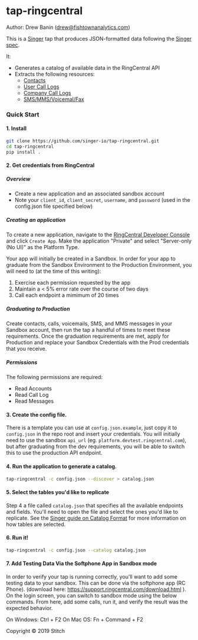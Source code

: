 # tap-ringcentral

Author: Drew Banin (drew@fishtownanalytics.com)

This is a [Singer](http://singer.io) tap that produces JSON-formatted data following the [Singer spec](https://github.com/singer-io/getting-started/blob/master/SPEC.md).

It:

- Generates a catalog of available data in the RingCentral API
- Extracts the following resources:
    - [Contacts](https://developers.ringcentral.com/api-reference#Company-Contacts-listDirectoryEntries)
    - [User Call Logs](https://developers.ringcentral.com/api-reference#Call-Log-loadUserCallLog)
    - [Company Call Logs](https://developers.ringcentral.com/api-reference#Call-Log-loadCompanyCallLog)
    - [SMS/MMS/Voicemal/Fax](https://developers.ringcentral.com/api-reference#SMS-and-MMS-listMessages)

### Quick Start

#### 1. Install

```bash
git clone https://github.com/singer-io/tap-ringcentral.git
cd tap-ringcentral
pip install .
```

#### 2. Get credentials from RingCentral

##### Overview
- Create a new application and an associated sandbox account
- Note your `client_id`, `client_secret`, `username`, and `password` (used in the config.json file specified below)

##### Creating an application
To create a new application, navigate to the [RingCentral Developer Console](https://developers.ringcentral.com/my-account.html#/applications) and click `Create App`. Make the application "Private" and select "Server-only (No UI)" as the Platform Type.

Your app will initially be created in a Sandbox. In order for your app to graduate from the Sandbox Environment to the Production Environment, you will need to (at the time of this writing):
1. Exercise each permission requested by the app
2. Maintain a < 5% error rate over the course of two days
3. Call each endpoint a mimimum of 20 times

##### Graduating to Production
Create contacts, calls, voicemails, SMS, and MMS messages in your Sandbox account, then run the tap a handful of times to meet these requirements. Once the graduation requirements are met, apply for Production and replace your Sandbox Credentials with the Prod credentials that you receive.

##### Permissions

The following permissions are required:
- Read Accounts
- Read Call Log
- Read Messages

#### 3. Create the config file.

There is a template you can use at `config.json.example`, just copy it to `config.json` in the repo root and insert your credentials. You will initially need to use the sandbox `api_url` (eg. `platform.devtest.ringcentral.com`), but after graduating from the dev requirements, you will be able to switch this to use the production API endpoint.

#### 4. Run the application to generate a catalog.

```bash
tap-ringcentral -c config.json --discover > catalog.json
```

#### 5. Select the tables you'd like to replicate

Step 4 a file called `catalog.json` that specifies all the available endpoints and fields. You'll need to open the file and select the ones you'd like to replicate. See the [Singer guide on Catalog Format](https://github.com/singer-io/getting-started/blob/c3de2a10e10164689ddd6f24fee7289184682c1f/BEST_PRACTICES.md#catalog-format) for more information on how tables are selected.

#### 6. Run it!

```bash
tap-ringcentral -c config.json --catalog catalog.json
```

#### 7. Add Testing Data Via the Softphone App in Sandbox mode

In order to verify your tap is running correctly, you'll want to add some testing data to your sandbox. This can be done via the softphone app (RC Phone). (download here: https://support.ringcentral.com/download.html ). On the login screen, you can switch to sandbox mode using the below commands. From here, add some calls, run it, and verify the result was the expected behavior.

On Windows: Ctrl + F2
On Mac OS: Fn + Command + F2

Copyright &copy; 2019 Stitch
